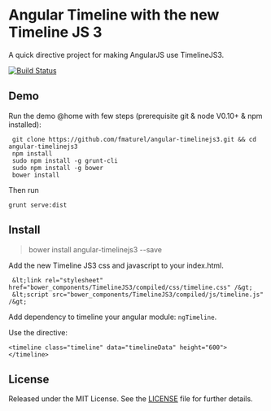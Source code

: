 # Angular Timeline with the new Timeline JS 3

A quick directive project for making AngularJS use TimelineJS3.

[![Build Status](https://secure.travis-ci.org/fmaturel/angular-timelinejs3.svg)](http:/travis-ci.org/fmaturel/angular-timelinejs3)

## Demo

Run the demo @home with few steps (prerequisite git & node V0.10+ & npm installed):

```
 git clone https://github.com/fmaturel/angular-timelinejs3.git && cd angular-timelinejs3
 npm install
 sudo npm install -g grunt-cli
 sudo npm install -g bower
 bower install
```

Then run 

`grunt serve:dist`

## Install

> bower install angular-timelinejs3 --save

Add the new Timeline JS3 css and javascript to your index.html.

```
 &lt;link rel="stylesheet" href="bower_components/TimelineJS3/compiled/css/timeline.css" /&gt;
 &lt;script src="bower_components/TimelineJS3/compiled/js/timeline.js" /&gt; 
```

Add dependency to timeline your angular module: `ngTimeline`.

Use the directive:

`<timeline class="timeline" data="timelineData" height="600"></timeline>`

## License

Released under the MIT License. See the [LICENSE][license] file for further details.

[license]: https://github.com/fmaturel/angular-timelinejs3/blob/master/LICENSE